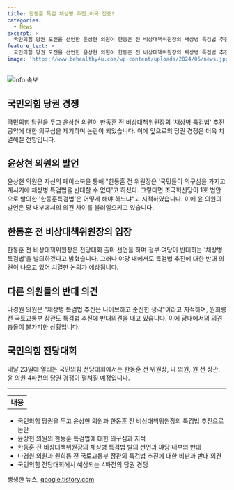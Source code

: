 ```yaml
---
title: 한동훈 특검 채상병 추진…이목 집중!
categories:
  - News
excerpt: >
  국민의힘 당권 도전을 선언한 윤상현 의원이 한동훈 전 비상대책위원장의 채상병 특검법 추진에 대한 반대를 피력하며 논란을 일으키고 있습니다. 한동훈 전 위원장은 정부·여당 반대 속에서 특검법을 발의할 예정이지만 윤 의원과 다른 당권 주자들은 이를 반대하고 있습니다. 이에 대한 논쟁이 한창인 가운데, 내달 23일 열리는 국민의힘 전당대회는 4파전으로 치러질 예정입니다.
feature_text: >
  국민의힘 당권 도전을 선언한 윤상현 의원이 한동훈 전 비상대책위원장의 채상병 특검법 추진에 대한 반대를 피력하며 논란을 일으키고 있습니다. 한동훈 전 위원장은 정부·여당 반대 속에서 특검법을 발의할 예정이지만 윤 의원과 다른 당권 주자들은 이를 반대하고 있습니다. 이에 대한 논쟁이 한창인 가운데, 내달 23일 열리는 국민의힘 전당대회는 4파전으로 치러질 예정입니다.
image: 'https://www.behealthy4u.com/wp-content/uploads/2024/06/news.jpg'
---
```


<p><img src="https://www.behealthy4u.com/wp-content/uploads/2024/06/news.jpg" alt="info 속보" /></p>

<h2 data-ke-size="size26">국민의힘 당권 경쟁</h2>

<p data-ke-size="size16">국민의힘 당권을 두고 윤상현 의원이 한동훈 전 비상대책위원장의 '채상병 특검법' 추진 공약에 대한 의구심을 제기하며 논란이 되었습니다. 이에 앞으로의 당권 경쟁은 더욱 치열해질 전망입니다.</p>

<h2 data-ke-size="size26">윤상현 의원의 발언</h2>

<p data-ke-size="size16">윤상현 의원은 자신의 페이스북을 통해 "한동훈 전 위원장은 '국민들이 의구심을 가지고 계시기에 채상병 특검법을 반대할 수 없다'고 하셨다. 그렇다면 조국혁신당이 1호 법안으로 발의한 '한동훈특검법'은 어떻게 해야 하느냐"고 지적하였습니다. 이에 윤 의원의 발언은 당 내부에서의 의견 차이를 불러일으키고 있습니다.</p>

<h2 data-ke-size="size26">한동훈 전 비상대책위원장의 입장</h2>

<p data-ke-size="size16">한동훈 전 비상대책위원장은 전당대회 출마 선언을 하며 정부·여당이 반대하는 '채상병 특검법'을 발의하겠다고 밝혔습니다. 그러나 야당 내에서도 특검법 추진에 대한 반대 의견이 나오고 있어 치열한 논의가 예상됩니다.</p>

<h2 data-ke-size="size26">다른 의원들의 반대 의견</h2>

<p data-ke-size="size16">나경원 의원은 "채상병 특검법 추진은 나이브하고 순진한 생각"이라고 지적하며, 원희룡 전 국토교통부 장관도 특검법 추진에 반대의견을 내고 있습니다. 이에 당내에서의 의견 충돌이 불가피한 상황입니다.</p>

<h2 data-ke-size="size26">국민의힘 전당대회</h2>

<p data-ke-size="size16">내달 23일에 열리는 국민의힘 전당대회에서는 한동훈 전 위원장, 나 의원, 원 전 장관, 윤 의원 4파전의 당권 경쟁이 펼쳐질 예정입니다.</p>

<hr>

<table>
    <tbody>
        <tr>
            <td style="text-align: center; height: 17px;"><b>내용</b></td>
        </tr>
    </tbody>
</table>

<ul>
    <li>국민의힘 당권을 두고 윤상현 의원과 한동훈 전 비상대책위원장의 특검법 추진으로 논란</li>
    <li>윤상현 의원의 한동훈 특검법에 대한 의구심과 지적</li>
    <li>한동훈 전 비상대책위원장의 채상병 특검법 발의 선언과 야당 내부의 반대</li>
    <li>나경원 의원과 원희룡 전 국토교통부 장관의 특검법 추진에 대한 비판과 반대 의견</li>
    <li>국민의힘 전당대회에서 예상되는 4파전의 당권 경쟁</li>
</ul>
생생한 뉴스, <a href="https://qoogle.tistory.com" rel="dofollow">qoogle.tistory.com</a>


